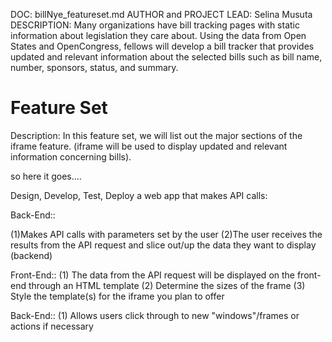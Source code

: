 DOC: billNye_featureset.md
AUTHOR and PROJECT LEAD:  Selina Musuta
DESCRIPTION: Many organizations have bill tracking pages with static information about legislation they care about. Using the data from Open States and OpenCongress, fellows will develop a bill tracker that provides updated and relevant information about the selected bills such as bill name, number, sponsors, status, and summary.

Feature Set
=============================

Description: In this feature set, we will list out the major sections of the iframe feature.  (iframe will be used to display updated and relevant information concerning bills).

so here it goes....

Design, Develop, Test, Deploy a web app that makes API calls:

Back-End::

(1)Makes API calls with parameters set by the user
(2)The user receives the results from the API request and slice out/up the data they want to display (backend)

Front-End::
(1) The data from the API request will be displayed on the front-end through an HTML template
(2)	Determine the sizes of the frame
(3)	Style the template(s) for the iframe you plan to offer

Back-End::
(1)	Allows users click through to new "windows"/frames or actions if necessary 